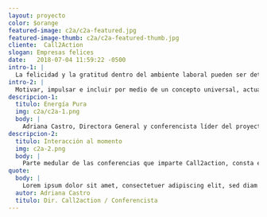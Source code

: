 ```yaml
---
layout: proyecto
color: $orange
featured-image: c2a/c2a-featured.jpg
featured-image-thumb: c2a/c2a-featured-thumb.jpg
cliente:  Call2Action
slogan: Empresas felices
date:   2018-07-04 11:59:22 -0500
intro-1: |
  La felicidad y la gratitud dentro del ambiente laboral pueden ser detontantes de accciones que llevan a los equipos de trabajo a alcanzar metas entre colaboradores, empleador y clientes. La identidad para Call2action invita a poner en acción estos movimientos.
intro-2: |
  Motivar, impulsar e incluir por medio de un concepto universal, actual y que reﬂejara los ideales y propuesta de valor que Call2action propone a sus clientes fueron parte de los requisitos para el desarrollo del imagotipo representativo de la marca.
descripcion-1:
  titulo: Energía Pura
  img: c2a/c2a-1.png
  body: |
    Adriana Castro, Directora General y conferencista líder del proyecto, compartió a MT lo importante que era generar un concepto que se destacara por su frescura, evitando usos de elementos tradicionales como la ﬁgura humana o expresiones faciales. Tras una participación activa de Adriana en el proceso creativo, surge Call2action, con una imagen cargada de energía, dinamismo y motivante.
descripcion-2:
  titulo: Interacción al momento
  img: c2a-2.png
  body: |
    Parte medular de las conferencias que imparte Call2action, consta en brindar herramientas de trabajo a los asistentes; quienes con ejercicios de integración y autoreconocimiento plasman sus fortalezas y áreas de oportunidad. Elementos como material de trabajo que no solo ayuden sino conserven la línea fresca y mantenimiento de la marca son básicos.
quote: 
  body: |
    Lorem ipsum dolor sit amet, consectetuer adipiscing elit, sed diam nonummy nibh euismodtincidunt ut laoreet dolore magna aliquam erat volutpat. Ut wisi enim ad minim veniam, quis nostrud exerci tation ullam- corper suscipit lobortis nisl ut aliquip ex ea commodo consequat. Duis autem vel eum iriure dolor in hendre- rit in vulputate velit esse molestie consequat onsectetuer adipiscing elit, sed diam.
  autor: Adriana Castro
  titulo: Dir. Call2action / Conferencista 
---
```


